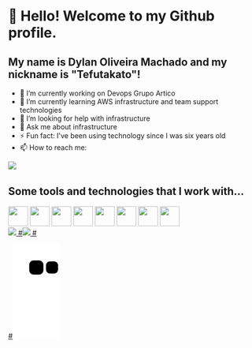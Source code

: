 # 👋 Hello! Welcome to my Github profile.
## My name is Dylan Oliveira Machado and my nickname is "Tefutakato"!

- 🔭 I’m currently working on Devops Grupo Artico
- 🌱 I’m currently learning AWS infrastructure and team support technologies
- 🤔 I’m looking for help with infrastructure
- 💬 Ask me about infrastructure
- ⚡ Fun fact: I've been using technology since I was six years old
- 📫 How to reach me:  
<div>
<a href=" https://br.linkedin.com/in/dylan-oliveira-machado-78b879182?trk=public_profile_browsemap " target="_blank"><img loading="lazy" src="https://img.shields.io/badge/-LinkedIn-%230077B5?style=for-the-badge&logo=linkedin&logoColor=white" target="_blank"></a>   
</div>

## Some tools and technologies that I work with...

<img src="https://cdn.jsdelivr.net/gh/devicons/devicon/icons/linux/linux-original.svg" width="40" height="40" />
<img src="https://cdn.jsdelivr.net/gh/devicons/devicon/icons/nginx/nginx-original.svg" width="40" height="40"/>
<img src="https://cdn.jsdelivr.net/gh/devicons/devicon/icons/nodejs/nodejs-original-wordmark.svg" width="40" height="40" />                              
<img src="https://cdn.jsdelivr.net/gh/devicons/devicon/icons/git/git-original.svg" width="40" height="40"/>
<img src="https://cdn.jsdelivr.net/gh/devicons/devicon/icons/docker/docker-original-wordmark.svg" width="40" height="40"/>
<img src="https://cdn.jsdelivr.net/gh/devicons/devicon/icons/gitlab/gitlab-original-wordmark.svg" width="40" height="40"/>          
<img src="https://cdn.jsdelivr.net/gh/devicons/devicon/icons/dart/dart-original.svg" width="40" height="40" />
<img src="https://cdn.jsdelivr.net/gh/devicons/devicon/icons/flutter/flutter-original.svg" width="40" height="40" />

<div>
<a href="https://github.com/tefutakato">
<img loading="lazy" height="180em" src="https://github-readme-stats.vercel.app/api/top-langs/?username=tefutakato&layout=compact&langs_count=7&theme=dracula"/>
#<img loading="lazy" height="180em" src="https://github-readme-stats.vercel.app/api?username=tefutakato&show_icons=true&theme=dracula&include_all_commits=true&count_private=true"/>
#</div>

#![Snake animation](https://github.com/tefutakato/tefutakato/blob/output/github-contribution-grid-snake.svg)

          
          
